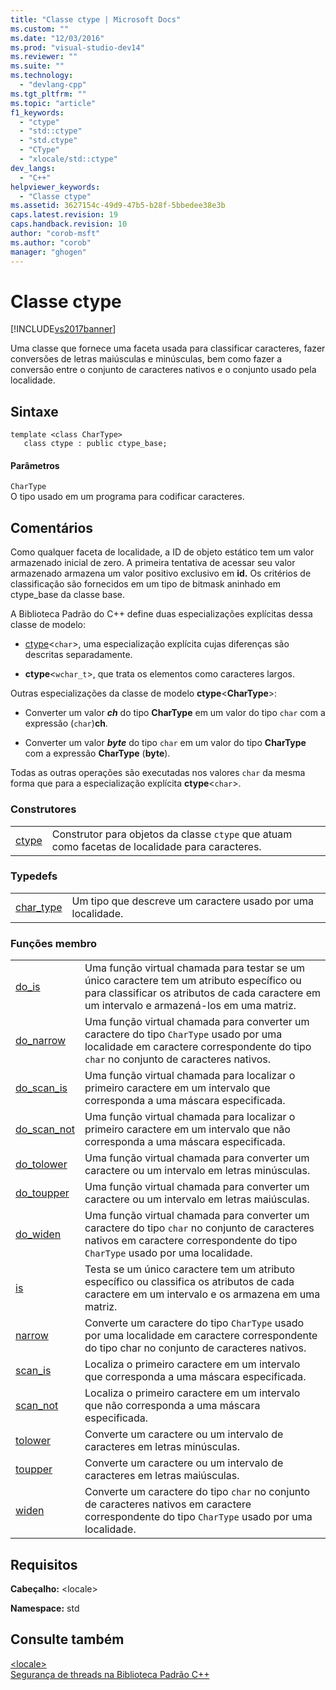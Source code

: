 ```yaml
---
title: "Classe ctype | Microsoft Docs"
ms.custom: ""
ms.date: "12/03/2016"
ms.prod: "visual-studio-dev14"
ms.reviewer: ""
ms.suite: ""
ms.technology: 
  - "devlang-cpp"
ms.tgt_pltfrm: ""
ms.topic: "article"
f1_keywords: 
  - "ctype"
  - "std::ctype"
  - "std.ctype"
  - "CType"
  - "xlocale/std::ctype"
dev_langs: 
  - "C++"
helpviewer_keywords: 
  - "Classe ctype"
ms.assetid: 3627154c-49d9-47b5-b28f-5bbedee38e3b
caps.latest.revision: 19
caps.handback.revision: 10
author: "corob-msft"
ms.author: "corob"
manager: "ghogen"
---
```

# Classe ctype
[!INCLUDE[vs2017banner](../assembler/inline/includes/vs2017banner.md)]

Uma classe que fornece uma faceta usada para classificar caracteres, fazer conversões de letras maiúsculas e minúsculas, bem como fazer a conversão entre o conjunto de caracteres nativos e o conjunto usado pela localidade.  
  
## Sintaxe  
  
```  
template <class CharType>  
   class ctype : public ctype_base;  
```  
  
#### Parâmetros  
 `CharType`  
 O tipo usado em um programa para codificar caracteres.  
  
## Comentários  
 Como qualquer faceta de localidade, a ID de objeto estático tem um valor armazenado inicial de zero.  A primeira tentativa de acessar seu valor armazenado armazena um valor positivo exclusivo em **id.** Os critérios de classificação são fornecidos em um tipo de bitmask aninhado em ctype\_base da classe base.  
  
 A Biblioteca Padrão do C\+\+ define duas especializações explícitas dessa classe de modelo:  
  
-   [ctype](#vclrf_locale_ctype_class)\<`char`\>, uma especialização explícita cujas diferenças são descritas separadamente.  
  
-   **ctype**\<`wchar_t`\>, que trata os elementos como caracteres largos.  
  
 Outras especializações da classe de modelo **ctype**\<**CharType**\>:  
  
-   Converter um valor ***ch*** do tipo **CharType** em um valor do tipo `char` com a expressão \(`char`\)**ch**.  
  
-   Converter um valor ***byte*** do tipo `char` em um valor do tipo **CharType** com a expressão **CharType** \(**byte**\).  
  
 Todas as outras operações são executadas nos valores `char` da mesma forma que para a especialização explícita **ctype**\<`char`\>.  
  
### Construtores  
  
|||  
|-|-|  
|[ctype](../Topic/ctype::ctype.md)|Construtor para objetos da classe `ctype` que atuam como facetas de localidade para caracteres.|  
  
### Typedefs  
  
|||  
|-|-|  
|[char\_type](../Topic/ctype::char_type.md)|Um tipo que descreve um caractere usado por uma localidade.|  
  
### Funções membro  
  
|||  
|-|-|  
|[do\_is](../Topic/ctype::do_is.md)|Uma função virtual chamada para testar se um único caractere tem um atributo específico ou para classificar os atributos de cada caractere em um intervalo e armazená\-los em uma matriz.|  
|[do\_narrow](../Topic/ctype::do_narrow.md)|Uma função virtual chamada para converter um caractere do tipo `CharType` usado por uma localidade em caractere correspondente do tipo `char` no conjunto de caracteres nativos.|  
|[do\_scan\_is](../Topic/ctype::do_scan_is.md)|Uma função virtual chamada para localizar o primeiro caractere em um intervalo que corresponda a uma máscara especificada.|  
|[do\_scan\_not](../Topic/ctype::do_scan_not.md)|Uma função virtual chamada para localizar o primeiro caractere em um intervalo que não corresponda a uma máscara especificada.|  
|[do\_tolower](../Topic/ctype::do_tolower.md)|Uma função virtual chamada para converter um caractere ou um intervalo em letras minúsculas.|  
|[do\_toupper](../Topic/ctype::do_toupper.md)|Uma função virtual chamada para converter um caractere ou um intervalo em letras maiúsculas.|  
|[do\_widen](../Topic/ctype::do_widen.md)|Uma função virtual chamada para converter um caractere do tipo `char` no conjunto de caracteres nativos em caractere correspondente do tipo `CharType` usado por uma localidade.|  
|[is](../Topic/ctype::is.md)|Testa se um único caractere tem um atributo específico ou classifica os atributos de cada caractere em um intervalo e os armazena em uma matriz.|  
|[narrow](../Topic/ctype::narrow.md)|Converte um caractere do tipo `CharType` usado por uma localidade em caractere correspondente do tipo char no conjunto de caracteres nativos.|  
|[scan\_is](../Topic/ctype::scan_is.md)|Localiza o primeiro caractere em um intervalo que corresponda a uma máscara especificada.|  
|[scan\_not](../Topic/ctype::scan_not.md)|Localiza o primeiro caractere em um intervalo que não corresponda a uma máscara especificada.|  
|[tolower](../Topic/ctype::tolower.md)|Converte um caractere ou um intervalo de caracteres em letras minúsculas.|  
|[toupper](../Topic/ctype::toupper.md)|Converte um caractere ou um intervalo de caracteres em letras maiúsculas.|  
|[widen](../Topic/ctype::widen.md)|Converte um caractere do tipo `char` no conjunto de caracteres nativos em caractere correspondente do tipo `CharType` usado por uma localidade.|  
  
## Requisitos  
 **Cabeçalho:** \<locale\>  
  
 **Namespace:** std  
  
## Consulte também  
 [\<locale\>](../standard-library/locale.md)   
 [Segurança de threads na Biblioteca Padrão C\+\+](../standard-library/thread-safety-in-the-cpp-standard-library.md)